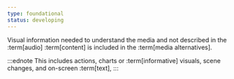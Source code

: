 ```yaml
---
type: foundational
status: developing
---
```


Visual information needed to understand the media and not described in the :term[audio] :term[content] is included in the :term[media alternatives].

:::ednote
This includes actions, charts or :term[informative] visuals, scene changes, and on-screen :term[text],
:::